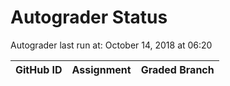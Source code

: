 # Autograder Status
Autograder last run at: October 14, 2018 at 06:20

| GitHub ID | Assignment | Graded Branch |
|-----------|------------|---------------|
